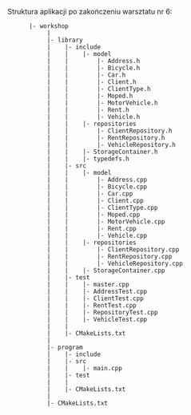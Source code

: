 Struktura aplikacji po zakończeniu warsztatu nr 6:

          |- workshop
               |
               |- library
               |    |- include
               |    |    |- model
               |    |        |- Address.h
               |    |        |- Bicycle.h
               |    |        |- Car.h
               |    |        |- Client.h
               |    |        |- ClientType.h
               |    |        |- Moped.h
               |    |        |- MotorVehicle.h
               |    |        |- Rent.h
               |    |        |- Vehicle.h
               |    |    |- repositories
               |    |        |- ClientRepository.h
               |    |        |- RentRepository.h
               |    |        |- VehicleRepository.h
               |    |    |- StorageContainer.h
               |    |	 |- typedefs.h
               |    |- src
               |    |    |- model
               |    |        |- Address.cpp
               |    |        |- Bicycle.cpp
               |    |        |- Car.cpp
               |    |        |- Client.cpp
               |    |        |- ClientType.cpp
               |    |        |- Moped.cpp
               |    |        |- MotorVehicle.cpp
               |    |        |- Rent.cpp
               |    |        |- Vehicle.cpp
               |    |    |- repositories
               |    |        |- ClientRepository.cpp
               |    |        |- RentRepository.cpp
               |    |        |- VehicleRepository.cpp
               |    |    |- StorageContainer.cpp
               |    |- test
               |    |    |- master.cpp
               |    |    |- AddressTest.cpp
               |    |    |- ClientTest.cpp
               |    |    |- RentTest.cpp
               |    |    |- RepositoryTest.cpp
               |    |    |- VehicleTest.cpp
               |    |
               |    |- CMakeLists.txt
               |
               |- program
               |    |- include
               |    |- src
               |    |    |- main.cpp
               |    |- test
               |    |
               |    |- CMakeLists.txt
               |
               |- CMakeLists.txt